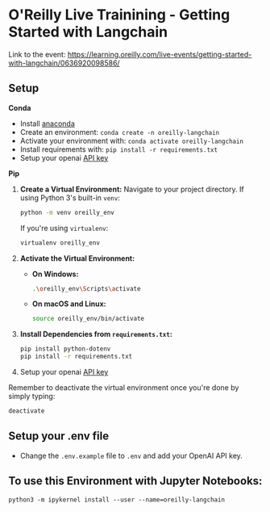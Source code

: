 # O'Reilly Live Trainining - Getting Started with Langchain

Link to the event: https://learning.oreilly.com/live-events/getting-started-with-langchain/0636920098586/

## Setup

**Conda**

- Install [anaconda](https://www.anaconda.com/download)
- Create an environment: `conda create -n oreilly-langchain`
- Activate your environment with: `conda activate oreilly-langchain`
- Install requirements with: `pip install -r requirements.txt`
- Setup your openai [API key](https://platform.openai.com/)

**Pip**


1. **Create a Virtual Environment:**
    Navigate to your project directory. If using Python 3's built-in `venv`:
    ```bash
    python -m venv oreilly_env
    ```
    If you're using `virtualenv`:
    ```bash
    virtualenv oreilly_env
    ```

2. **Activate the Virtual Environment:**
    - **On Windows:**
      ```bash
      .\oreilly_env\Scripts\activate
      ```
    - **On macOS and Linux:**
      ```bash
      source oreilly_env/bin/activate
      ```

3. **Install Dependencies from `requirements.txt`:**
    ```bash
    pip install python-dotenv
    pip install -r requirements.txt
    ```

4. Setup your openai [API key](https://platform.openai.com/)

Remember to deactivate the virtual environment once you're done by simply typing:
```bash
deactivate
```

## Setup your .env file

- Change the `.env.example` file to `.env` and add your OpenAI API key.

## To use this Environment with Jupyter Notebooks:

```python3 -m ipykernel install --user --name=oreilly-langchain```